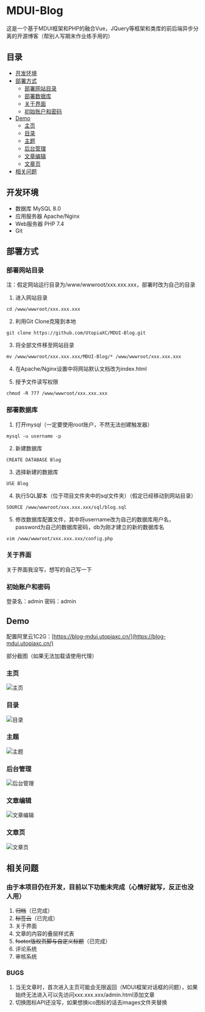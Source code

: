 # MDUI-Blog

这是一个基于MDUI框架和PHP的融合Vue，JQuery等框架和类库的前后端异步分离的开源博客（帮别人写期末作业练手用的）

## 目录

- [开发环境](#开发环境)
- [部署方式](#部署方式)
  - [部署网站目录](#部署网站目录)
  - [部署数据库](#部署数据库)
  - [关于界面 ](#关于界面 )
  - [初始账户和密码](#初始账户和密码)
- [Demo](#Demo)
  - [主页](#主页)
  - [目录](#目录)
  - [主题](#主题)
  - [后台管理](#后台管理)
  - [文章编辑](#文章编辑)
  - [文章页](#文章页)
- [相关问题](#相关问题)

## 开发环境

- 数据库 MySQL 8.0
- 应用服务器 Apache/Nginx
- Web服务器 PHP 7.4
- Git

## 部署方式

### 部署网站目录

注：假定网站运行目录为/www/wwwroot/xxx.xxx.xxx，部署时改为自己的目录

1. 进入网站目录

```shell
cd /www/wwwroot/xxx.xxx.xxx
```   

2. 利用Git Clone克隆到本地

```shell 
git clone https://github.com/UtopiaXC/MDUI-Blog.git
```

3. 将全部文件移至网站目录

```shell
mv /www/wwwroot/xxx.xxx.xxx/MDUI-Blog/* /www/wwwroot/xxx.xxx.xxx
```

4. 在Apache/Nginx设置中将网站默认文档改为index.html

5. 授予文件读写权限

```shell
chmod -R 777 /www/wwwroot/xxx.xxx.xxx
```  

### 部署数据库

1. 打开mysql（一定要使用root账户，不然无法创建触发器）

```shell
mysql -u username -p
```

2. 新建数据库

```mysql
CREATE DATABASE Blog
```

3. 选择新建的数据库

```mysql
USE Blog
```

4. 执行SQL脚本（位于项目文件夹中的sql文件夹）（假定已经移动到网站目录）

```mysql
SOURCE /www/wwwroot/xxx.xxx.xxx/sql/blog.sql
```

5. 修改数据库配置文件，其中将username改为自己的数据库用户名，password为自己的数据库密码，db为刚才建立的新的数据库名

```shell
vim /www/wwwroot/xxx.xxx.xxx/config.php
```

### 关于界面

关于界面我没写，想写的自己写一下

### 初始账户和密码

登录名：admin 密码：admin

## Demo
配置阿里云1C2G：[https://blog-mdui.utopiaxc.cn/](https://blog-mdui.utopiaxc.cn/)

部分截图（如果无法加载请使用代理）

### 主页

![主页](show/main_page.png)

### 目录

![目录](show/index.png)

### 主题

![主题](show/theme.png)

### 后台管理

![后台管理](show/admin.png)

### 文章编辑

![文章编辑](show/page_editor.png)

### 文章页

![文章页](show/page.png)

## 相关问题

### 由于本项目仍在开发，目前以下功能未完成（心情好就写，反正也没人用）

1. ~~归档~~（已完成）
2. ~~标签云~~（已完成）
3. 关于界面
4. 文章的内容的叠层样式表
5. ~~footer版权页脚与自定义标题~~（已完成）
6. 评论系统
7. 审核系统

### BUGS
1. 当无文章时，首次进入主页可能会无限返回（MDUI框架对话框的问题），如果始终无法进入可以先访问xxx.xxx.xxx/admin.html添加文章
2. 切换图标API还没写，如果想换ico图标的话去images文件夹替换
